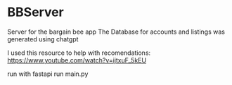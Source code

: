 # BBServer
Server for the bargain bee app
The Database for accounts and listings was generated using chatgpt

I used this resource to help with recomendations: https://www.youtube.com/watch?v=ijtxuF_5kEU

run with 
fastapi run main.py
